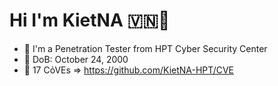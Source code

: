 # Hi I'm KietNA 🇻🇳👋

- 🤙 I'm a Penetration Tester from HPT Cyber Security Center
- 👨 DoB: October 24, 2000
- 🎁 17 CỏVEs => https://github.com/KietNA-HPT/CVE
